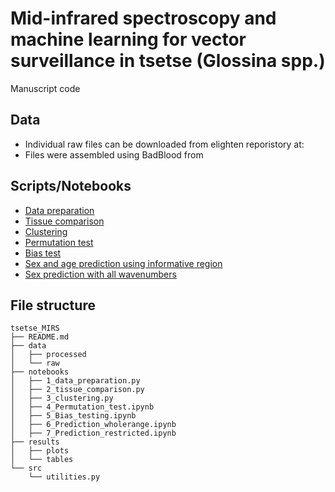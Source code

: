 # Mid-infrared spectroscopy and machine learning for vector surveillance in tsetse (Glossina spp.)

Manuscript code

## Data
- Individual raw files can be downloaded from elighten reporistory at:
- Files were assembled using BadBlood from

## Scripts/Notebooks

- [Data preparation](/notebooks/1_data_preparation.py)
- [Tissue comparison](/notebooks/2_tissue_comparison.py)
- [Clustering](/notebooks/3_clustering.py)
- [Permutation test](/notebooks/4_Permutation_test.ipynb)
- [Bias test](/notebooks/5_Bias_testing.ipynb)
- [Sex and age prediction using informative region](/notebooks/7_Prediction_restricted.ipynb)
- [Sex prediction with all wavenumbers](/notebooks/6_Prediction_wholerange.ipynb)



## File structure

```
tsetse_MIRS
├── README.md
├── data
│   ├── processed
│   └── raw
├── notebooks
│   ├── 1_data_preparation.py
│   ├── 2_tissue_comparison.py
│   ├── 3_clustering.py
│   ├── 4_Permutation_test.ipynb
│   ├── 5_Bias_testing.ipynb
│   ├── 6_Prediction_wholerange.ipynb
│   ├── 7_Prediction_restricted.ipynb
├── results
│   ├── plots
│   └── tables
└── src
    └── utilities.py
```
